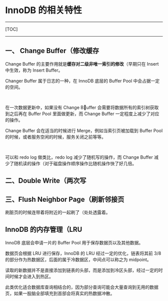 # InnoDB 的相关特性





---

[TOC]

---

## 一、 Change Buffer（修改缓存

Change Buffer 的主要作用就是**缓存对二级非唯一索引的修改**（早期只在 Insert 中生效，称为 Insert Buffer。

Changer Buffer 属于日志的一种，在 InnoDB 底层的 Buffer Pool 中会占据一定的空间。

<br>

在一次数据更新中，如果没有 Change Buffer 会需要将数据所有的索引树获取到之后再在 Buffer Pool 里面做更新，而 Change Buffer 一定程度上减少了对应的操作。

Change Buffer 会在适当的时候进行 Merge，例如当索引页被加载到 Buffer Pool 的时候，或者服务空闲的时候，服务关闭之前等等。

<br>

可以和 redo log 做类比，redo log 减少了随机写的操作，而 Change Buffer 减少了随机读的操作（对于磁盘操作顺序操作比随机操作快了好几倍。

 

## 二、Double Write（两次写



## 三、Flush Neighbor Page（刷新邻接页

刷脏页的时候连带着将附近的一起刷了（处处透露着。





## InnoDB 的内存管理（LRU

InnoDB 底层会申请一片的 Buffer Pool 用于保存数据页以及其他数据。

数据页会根据 LRU 进行保存，InnoDB 的 LRU 经过一定的优化，链表将其前 3/8 的部分作为热数据区，后面的属于冷数据区，中间点可以称之为 midpoint。

读取的新数据并不是直接添加到链表的头部，而是添加到冷区头部，经过一定的时间时候才会进入到热区。

此类优化适合数据库查询相结合的，因为部分查询可能会大量查询到无用的数据页，如果一股脑全部填充到首部会将真实的热数据冲散。

